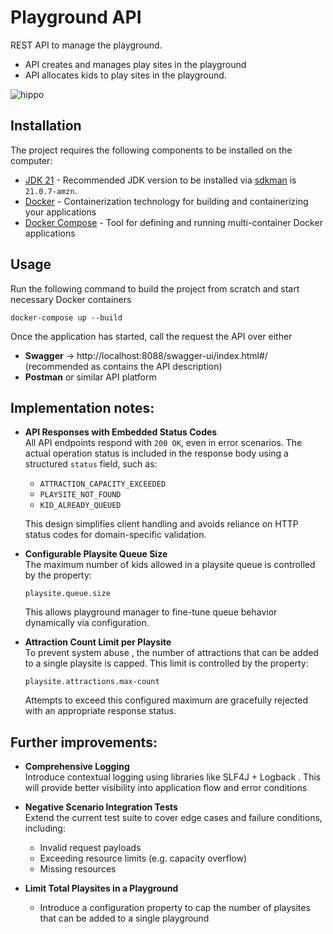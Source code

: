 # Playground API

REST API to manage the playground. 
- API creates and manages play sites in the playground
- API allocates kids to play sites in the playground.

![hippo](https://media1.giphy.com/media/v1.Y2lkPTc5MGI3NjExOGh6dGN3czFiamc2dGtiYWZkMWZmOW94ejNuNGI5cXI2ZWE5MHI0aSZlcD12MV9pbnRlcm5hbF9naWZfYnlfaWQmY3Q9Zw/nSsP0WaX7XPZo45cwI/giphy.gif)

## Installation
The project requires the following components to be installed on the computer:

- [JDK 21](https://openjdk.org/projects/jdk/21/) - Recommended JDK version to be installed via [sdkman](https://sdkman.io/)
  is `21.0.7-amzn`.
- [Docker](https://docs.docker.com/get-docker/) - Containerization technology for building and containerizing your
  applications
- [Docker Compose](https://docs.docker.com/compose/install/) - Tool for defining and running multi-container Docker
  applications


## Usage

Run the following command to build the project from scratch and start necessary Docker containers
```
docker-compose up --build
```
Once the application has started, call the request the API over either  
- **Swagger** -> http://localhost:8088/swagger-ui/index.html#/ (recommended as contains the API description)
- **Postman** or similar API platform


## Implementation notes:

- **API Responses with Embedded Status Codes**  
  All API endpoints respond with `200 OK`, even in error scenarios. The actual operation status is included in the response body using a structured `status` field, such as:
  - `ATTRACTION_CAPACITY_EXCEEDED`
  - `PLAYSITE_NOT_FOUND`
  - `KID_ALREADY_QUEUED`

  This design simplifies client handling and avoids reliance on HTTP status codes for domain-specific validation.

- **Configurable Playsite Queue Size**  
  The maximum number of kids allowed in a playsite queue is controlled by the property:
  ```
  playsite.queue.size
  ```
  This allows playground manager to fine-tune queue behavior dynamically via configuration.
- **Attraction Count Limit per Playsite**  
  To prevent system abuse , the number of attractions that can be added to a single playsite is capped. This limit is controlled by the property:
  ```
  playsite.attractions.max-count
  ```
  Attempts to exceed this configured maximum are gracefully rejected with an appropriate response status.


## Further improvements: 
- **Comprehensive Logging**  
  Introduce  contextual logging using libraries like SLF4J + Logback . This will provide better visibility into application flow and error conditions

- **Negative Scenario Integration Tests**  
  Extend the current test suite to cover edge cases and failure conditions, including:
  - Invalid request payloads
  - Exceeding resource limits (e.g. capacity overflow)
  - Missing resources

- **Limit Total Playsites in a Playground**
  - Introduce a configuration property to cap the number of playsites that can be added to a single playground
